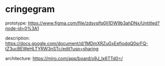 # cringegram

prototype: https://www.figma.com/file/zdsyslfq0Ii1DW9b3ahDNx/Untitled?node-id=0%3A1

description: https://docs.google.com/document/d/1MDmXRZuGxEefiodqQ0srFQ-tZ3ucBEWeHLTYRW3nSTc/edit?usp=sharing

architecture: https://miro.com/app/board/o9J_lx6TTd0=/

